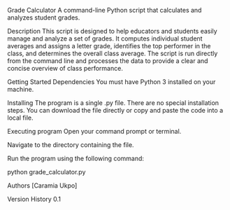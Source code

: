 Grade Calculator
A command-line Python script that calculates and analyzes student grades.

Description
This script is designed to help educators and students easily manage and analyze a set of grades. It computes individual student averages and assigns a letter grade, identifies the top performer in the class, and determines the overall class average. The script is run directly from the command line and processes the data to provide a clear and concise overview of class performance.

Getting Started
Dependencies
You must have Python 3 installed on your machine.

Installing
The program is a single .py file. There are no special installation steps. You can download the file directly or copy and paste the code into a local file.

Executing program
Open your command prompt or terminal.

Navigate to the directory containing the file.

Run the program using the following command:

python grade_calculator.py

Authors
[Caramia Ukpo]

Version History
0.1
